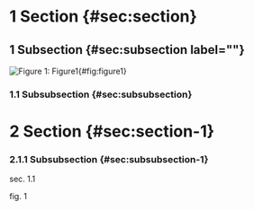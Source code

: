 # 1 Section {#sec:section}

## 1 Subsection {#sec:subsection label=""}

![Figure 1: Figure1](./image.png){#fig:figure1}

### 1.1 Subsubsection {#sec:subsubsection}

# 2 Section {#sec:section-1}

### 2.1.1 Subsubsection {#sec:subsubsection-1}

sec. 1.1

fig. 1
